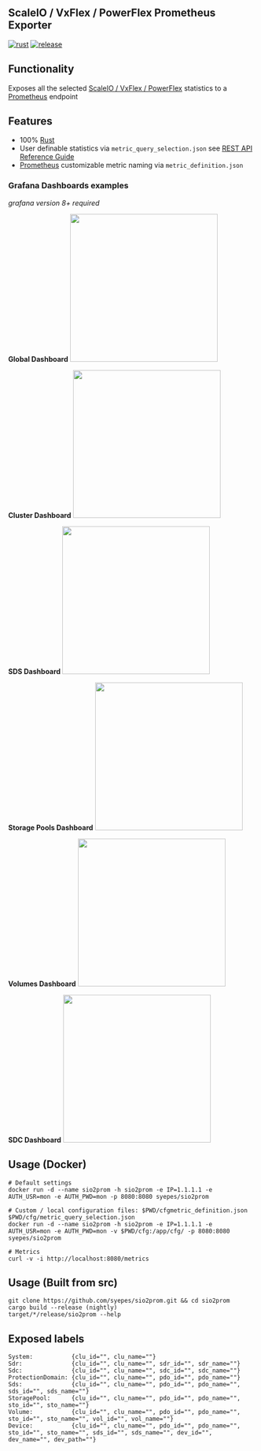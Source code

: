 ## ScaleIO / VxFlex / PowerFlex Prometheus Exporter

[![rust](https://github.com/syepes/sio2prom/actions/workflows/rust.yml/badge.svg)](https://github.com/syepes/sio2prom/actions/workflows/rust.yml)
[![release](https://github.com/syepes/sio2prom/actions/workflows/release.yml/badge.svg)](https://github.com/syepes/sio2prom/actions/workflows/release.yml)

## Functionality

 Exposes all the selected [ScaleIO / VxFlex / PowerFlex](https://en.wikipedia.org/wiki/Dell_EMC_ScaleIO) statistics to a [Prometheus](https://prometheus.io/) endpoint

## Features

- 100% [Rust](http://rust-lang.org/)
- User definable statistics via `metric_query_selection.json` see [REST API Reference Guide](https://docs.delltechnologies.com/bundle/PF_REST_API_RG)
- [Prometheus](https://prometheus.io/) customizable metric naming via `metric_definition.json`

### Grafana Dashboards examples
_grafana version 8+ required_

**Global Dashboard**
<img src="https://raw.githubusercontent.com/syepes/sio2prom/master/grafana/sample_global.jpg" target="_blank" width="300">

**Cluster Dashboard**
<img src="https://raw.githubusercontent.com/syepes/sio2prom/master/grafana/sample_cluster.jpg" target="_blank" width="300">

**SDS Dashboard**
<img src="https://raw.githubusercontent.com/syepes/sio2prom/master/grafana/sample_sds.jpg" target="_blank" width="300">

**Storage Pools Dashboard**
<img src="https://raw.githubusercontent.com/syepes/sio2prom/master/grafana/sample_pool.jpg" target="_blank" width="300">

**Volumes Dashboard**
<img src="https://raw.githubusercontent.com/syepes/sio2prom/master/grafana/sample_volume.jpg" target="_blank" width="300">

**SDC Dashboard**
<img src="https://raw.githubusercontent.com/syepes/sio2prom/master/grafana/sample_sdc.jpg" target="_blank" width="300">

## Usage (Docker)

    # Default settings
    docker run -d --name sio2prom -h sio2prom -e IP=1.1.1.1 -e AUTH_USR=mon -e AUTH_PWD=mon -p 8080:8080 syepes/sio2prom

    # Custom / local configuration files: $PWD/cfgmetric_definition.json  $PWD/cfg/metric_query_selection.json
    docker run -d --name sio2prom -h sio2prom -e IP=1.1.1.1 -e AUTH_USR=mon -e AUTH_PWD=mon -v $PWD/cfg:/app/cfg/ -p 8080:8080 syepes/sio2prom

    # Metrics
    curl -v -i http://localhost:8080/metrics

## Usage (Built from src)

    git clone https://github.com/syepes/sio2prom.git && cd sio2prom
    cargo build --release (nightly)
    target/*/release/sio2prom --help

## Exposed labels

    System:           {clu_id="", clu_name=""}
    Sdr:              {clu_id="", clu_name="", sdr_id="", sdr_name=""}
    Sdc:              {clu_id="", clu_name="", sdc_id="", sdc_name=""}
    ProtectionDomain: {clu_id="", clu_name="", pdo_id="", pdo_name=""}
    Sds:              {clu_id="", clu_name="", pdo_id="", pdo_name="", sds_id="", sds_name=""}
    StoragePool:      {clu_id="", clu_name="", pdo_id="", pdo_name="", sto_id="", sto_name=""}
    Volume:           {clu_id="", clu_name="", pdo_id="", pdo_name="", sto_id="", sto_name="", vol_id="", vol_name=""}
    Device:           {clu_id="", clu_name="", pdo_id="", pdo_name="", sto_id="", sto_name="", sds_id="", sds_name="", dev_id="", dev_name="", dev_path=""}
